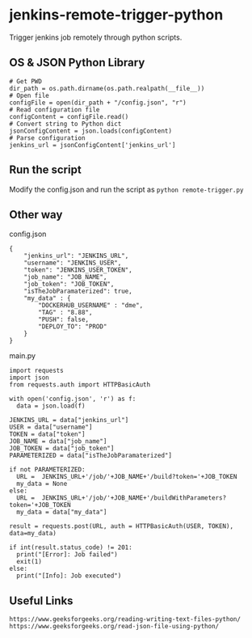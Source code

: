 # jenkins-remote-trigger-python
Trigger jenkins job remotely through python scripts.


## OS & JSON Python Library
```
# Get PWD
dir_path = os.path.dirname(os.path.realpath(__file__))
# Open file
configFile = open(dir_path + "/config.json", "r") 
# Read configuration file
configContent = configFile.read()
# Convert string to Python dict 
jsonConfigContent = json.loads(configContent)
# Parse configuration
jenkins_url = jsonConfigContent['jenkins_url']
```
## Run the script
Modify the config.json and run the script as `python remote-trigger.py`

## Other way
config.json
```
{
    "jenkins_url": "JENKINS_URL",
    "username": "JENKINS_USER",
    "token": "JENKINS_USER_TOKEN",
    "job_name": "JOB_NAME",
    "job_token": "JOB_TOKEN",
    "isTheJobParamaterized": true,
    "my_data" : {
        "DOCKERHUB_USERNAME" : "dme",
        "TAG" : "8.88",
        "PUSH": false,
        "DEPLOY_TO": "PROD"
    }
}
```
main.py
```
import requests
import json
from requests.auth import HTTPBasicAuth

with open('config.json', 'r') as f:
  data = json.load(f)

JENKINS_URL = data["jenkins_url"]
USER = data["username"]
TOKEN = data["token"]
JOB_NAME = data["job_name"]
JOB_TOKEN = data["job_token"]
PARAMETERIZED = data["isTheJobParamaterized"]

if not PARAMETERIZED:
  URL =  JENKINS_URL+'/job/'+JOB_NAME+'/build?token='+JOB_TOKEN
  my_data = None
else:
  URL =  JENKINS_URL+'/job/'+JOB_NAME+'/buildWithParameters?token='+JOB_TOKEN
  my_data = data["my_data"]

result = requests.post(URL, auth = HTTPBasicAuth(USER, TOKEN), data=my_data)

if int(result.status_code) != 201:
  print("[Error]: Job failed")
  exit(1)
else:
  print("[Info]: Job executed")
```
## Useful Links
```
https://www.geeksforgeeks.org/reading-writing-text-files-python/
https://www.geeksforgeeks.org/read-json-file-using-python/
```
